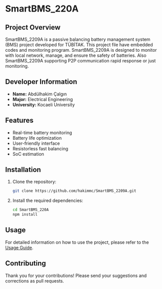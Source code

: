 # SmartBMS_220A

## Project Overview
SmartBMS_2209A is a passive balancing battery management system (BMS) project developed for TÜBİTAK. This project file have embedded codes and monitoring program. SmartBMS_2209A is designed to monitor with local network, manage, and ensure the safety of batteries. Also SmartBMS_2209A supporting P2P communication rapid response or just monitoring. 

## Developer Information
- **Name:** Abdülhakim Çalgın
- **Major:** Electrical Engineering
- **University:** Kocaeli University

## Features
- Real-time battery monitoring
- Battery life optimization
- User-friendly interface
- Resistorless fast balancing
- SoC estimation

## Installation
1. Clone the repository:
   ```bash
   git clone https://github.com/hakimmc/SmartBMS_2209A.git
   ```
2. Install the required dependencies:
   ```bash
   cd SmartBMS_220A
   npm install
   ```

## Usage
For detailed information on how to use the project, please refer to the [Usage Guide](link).

## Contributing
Thank you for your contributions! Please send your suggestions and corrections as pull requests.